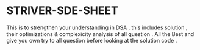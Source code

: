 # STRIVER-SDE-SHEET
This is to strengthen your understanding in DSA , this includes solution , their optimizations &amp; complexicity analysis of all question . All the Best and give you own try to all question before looking at the solution code .

